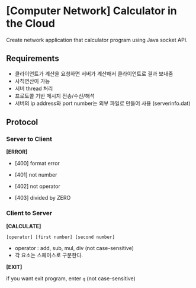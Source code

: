 # [Computer Network] Calculator in the Cloud
Create network application that calculator program using Java socket API.

## Requirements

- 클라이언트가 계산을 요청하면 서버가 계산해서 클라이언트로 결과 보내줌
- 사칙연산이 가능
- 서버 thread 처리
- 프로토콜 기반 메시지 전송/수신/해석
- 서버의 ip address와 port number는 외부 파일로 만들어 사용 (serverinfo.dat)

## Protocol

### Server to Client

**[ERROR]**

- [400] format error

- [401] not number

- [402] not operator

- [403] divided by ZERO



### Client to Server
**[CALCULATE]**

`[operator] [first number] [second number]`

- operator : add, sub, mul, div (not case-sensitive)
- 각 요소는 스페이스로 구분한다.

**[EXIT]**

if you want exit program, enter `q` (not case-sensitive)
